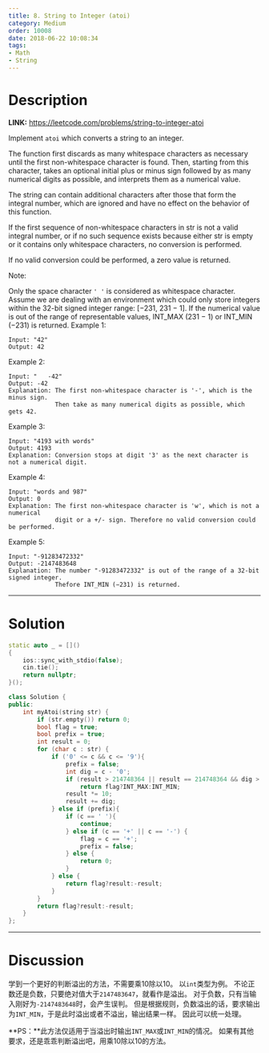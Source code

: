 ```yaml
---
title: 8. String to Integer (atoi)
category: Medium
order: 10008
date: 2018-06-22 10:08:34
tags:
- Math
- String
---
```


<!-- 记得完善 tags 和 category 字段 -->

# Description

**LINK:** https://leetcode.com/problems/string-to-integer-atoi

Implement `atoi` which converts a string to an integer.

The function first discards as many whitespace characters as necessary until the first non-whitespace character is found. Then, starting from this character, takes an optional initial plus or minus sign followed by as many numerical digits as possible, and interprets them as a numerical value.

The string can contain additional characters after those that form the integral number, which are ignored and have no effect on the behavior of this function.

If the first sequence of non-whitespace characters in str is not a valid integral number, or if no such sequence exists because either str is empty or it contains only whitespace characters, no conversion is performed.

If no valid conversion could be performed, a zero value is returned.

Note:

Only the space character `' '` is considered as whitespace character.
Assume we are dealing with an environment which could only store integers within the 32-bit signed integer range: [−231,  231 − 1]. If the numerical value is out of the range of representable values, INT_MAX (231 − 1) or INT_MIN (−231) is returned.
Example 1:
```
Input: "42"
Output: 42
```
Example 2:
```
Input: "   -42"
Output: -42
Explanation: The first non-whitespace character is '-', which is the minus sign.
             Then take as many numerical digits as possible, which gets 42.
```
Example 3:
```
Input: "4193 with words"
Output: 4193
Explanation: Conversion stops at digit '3' as the next character is not a numerical digit.
```
Example 4:
```
Input: "words and 987"
Output: 0
Explanation: The first non-whitespace character is 'w', which is not a numerical 
             digit or a +/- sign. Therefore no valid conversion could be performed.
```
Example 5:
```
Input: "-91283472332"
Output: -2147483648
Explanation: The number "-91283472332" is out of the range of a 32-bit signed integer.
             Thefore INT_MIN (−231) is returned.
```

----------
# Solution
```c++
static auto _ = []()
{
    ios::sync_with_stdio(false);
    cin.tie();
    return nullptr;
}();

class Solution {
public:
    int myAtoi(string str) {
        if (str.empty()) return 0;
        bool flag = true;
        bool prefix = true;
        int result = 0;
        for (char c : str) {
            if ('0' <= c && c <= '9'){
                prefix = false;
                int dig = c - '0';
                if (result > 214748364 || result == 214748364 && dig > 7)
                    return flag?INT_MAX:INT_MIN;
                result *= 10;
                result += dig;
            } else if (prefix){
                if (c == ' '){
                    continue;
                } else if (c == '+' || c == '-') {
                    flag = c == '+';
                    prefix = false;
                } else {
                    return 0;
                }
            } else {
                return flag?result:-result;
            }
        }
        return flag?result:-result;
    }
};
```
----------
# Discussion
学到一个更好的判断溢出的方法，不需要乘10除以10。
以`int`类型为例。
不论正数还是负数，只要绝对值大于`2147483647`，就看作是溢出。
对于负数，只有当输入刚好为`-2147483648`时，会产生误判。
但是根据规则，负数溢出的话，要求输出为`INT_MIN`，于是此时溢出或者不溢出，输出结果一样。
因此可以统一处理。

**PS：**此方法仅适用于当溢出时输出`INT_MAX`或`INT_MIN`的情况。
如果有其他要求，还是乖乖判断溢出吧，用乘10除以10的方法。